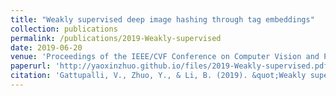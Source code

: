 ```yaml
---
title: "Weakly supervised deep image hashing through tag embeddings"
collection: publications
permalink: /publications/2019-Weakly-supervised
date: 2019-06-20
venue: 'Proceedings of the IEEE/CVF Conference on Computer Vision and Pattern Recognition'
paperurl: 'http://yaoxinzhuo.github.io/files/2019-Weakly-supervised.pdf'
citation: 'Gattupalli, V., Zhuo, Y., & Li, B. (2019). &quot;Weakly supervised deep image hashing through tag embeddings.&quot; <i>Proceedings of the IEEE/CVF Conference on Computer Vision and Pattern Recognition</i>. (pp. 10375-10384)'
---
```



